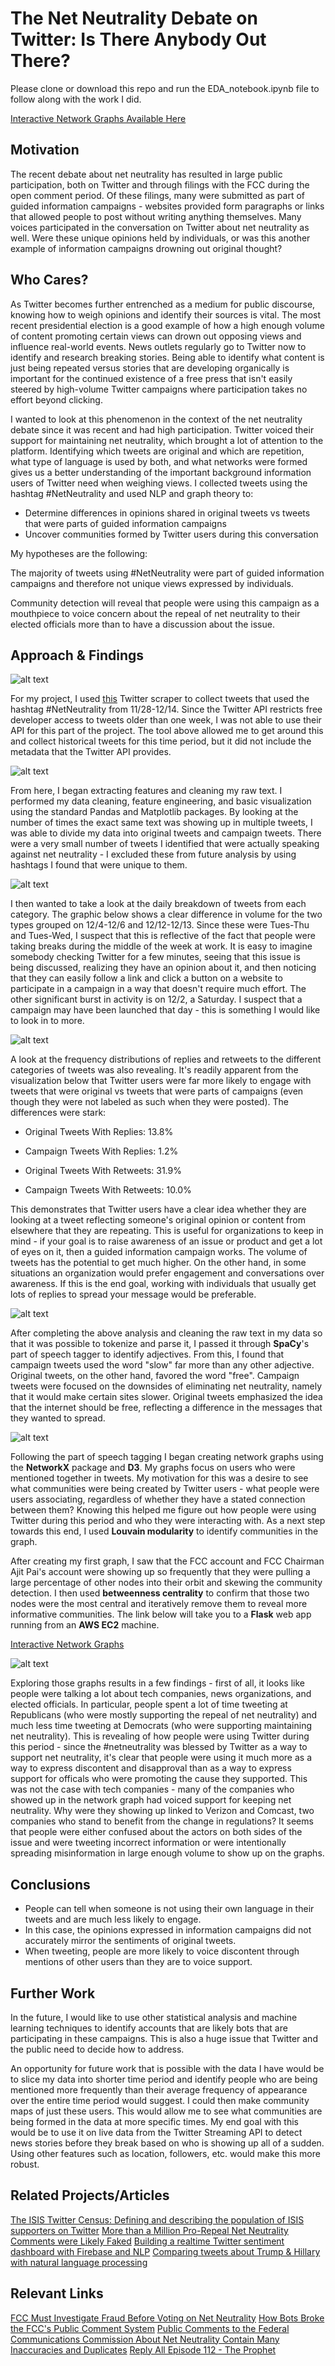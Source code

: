 # The Net Neutrality Debate on Twitter: Is There Anybody Out There?

Please clone or download this repo and run the EDA_notebook.ipynb file to follow along with the work I did.

[Interactive Network Graphs Available Here](http://18.221.173.186/)

## Motivation

The recent debate about net neutrality has resulted in large public participation, both on Twitter and through filings with the FCC during the open comment period. Of these filings, many were submitted as part of guided information campaigns - websites provided form paragraphs or links that allowed people to post without writing anything themselves. Many voices participated in the conversation on Twitter about net neutrality as well. Were these unique opinions held by individuals, or was this another example of information campaigns drowning out original thought? 

## Who Cares?

As Twitter becomes further entrenched as a medium for public discourse, knowing how to weigh opinions and identify their sources is vital. The most recent presidential election is a good example of how a high enough volume of content promoting certain views can drown out opposing views and influence real-world events. News outlets regularly go to Twitter now to identify and research breaking stories. Being able to identify what content is just being repeated versus stories that are developing organically is important for the continued existence of a free press that isn't easily steered by high-volume Twitter campaigns where participation takes no effort beyond clicking. 

I wanted to look at this phenomenon in the context of the net neutrality debate since it was recent and had high participation. Twitter voiced their support for maintaining net neutrality, which brought a lot of attention to the platform. Identifying which tweets are original and which are repetition, what type of language is used by both, and what networks were formed gives us a better understanding of the important background information users of Twitter need when weighing views. I collected tweets using the hashtag #NetNeutrality and used NLP and graph theory to:
* Determine differences in opinions shared in original tweets vs tweets that were parts of guided information campaigns
* Uncover communities formed by Twitter users during this conversation

My hypotheses are the following:

The majority of tweets using #NetNeutrality were part of guided information campaigns and therefore not unique views expressed by individuals.

Community detection will reveal that people were using this campaign as a mouthpiece to voice concern about the repeal of net neutrality to their elected officials more than to have a discussion about the issue.

## Approach & Findings

   ![alt text](https://github.com/tylernwatson/galvanize_dsi_capstone/blob/master/images/stack.png "Stack")
    
For my project, I used [this](https://github.com/taspinar/twitterscraper) Twitter scraper to collect tweets that used the hashtag #NetNeutrality from 11/28-12/14. Since the Twitter API restricts free developer access to tweets older than one week, I was not able to use their API for this part of the project. The tool above allowed me to get around this and collect historical tweets for this time period, but it did not include the metadata that the Twitter API provides.

   ![alt text](https://github.com/tylernwatson/galvanize_dsi_capstone/blob/master/images/original_data_sample.png "Sample of Original Data")

From here, I began extracting features and cleaning my raw text. I performed my data cleaning, feature engineering, and basic visualization using the standard Pandas and Matplotlib packages. By looking at the number of times the exact same text was showing up in multiple tweets, I was able to divide my data into original tweets and campaign tweets. There were a very small number of tweets I identified that were actually speaking against net neutrality - I excluded these from future analysis by using hashtags I found that were unique to them.

   ![alt text](https://github.com/tylernwatson/galvanize_dsi_capstone/blob/master/images/original_vs_campaign.png "Original vs Campaign Tweets")

I then wanted to take a look at the daily breakdown of tweets from each category. The graphic below shows a clear difference in volume for the two types grouped on 12/4-12/6 and 12/12-12/13. Since these were Tues-Thu and Tues-Wed, I suspect that this is reflective of the fact that people were taking breaks during the middle of the week at work. It is easy to imagine somebody checking Twitter for a few minutes, seeing that this issue is being discussed, realizing they have an opinion about it, and then noticing that they can easily follow a link and click a button on a website to participate in a campaign in a way that doesn't require much effort. The other significant burst in activity is on 12/2, a Saturday. I suspect that a campaign may have been launched that day - this is something I would like to look in to more.

   ![alt text](https://github.com/tylernwatson/galvanize_dsi_capstone/blob/master/images/tweets_by_day.png "Tweets by Day")
    
A look at the frequency distributions of replies and retweets to the different categories of tweets was also revealing. It's readily apparent from the visualization below that Twitter users were far more likely to engage with tweets that were original vs tweets that were parts of campaigns (even though they were not labeled as such when they were posted). The differences were stark:

* Original Tweets With Replies: 13.8%
* Campaign Tweets With Replies: 1.2%

* Original Tweets With Retweets: 31.9%
* Campaign Tweets With Retweets: 10.0%

This demonstrates that Twitter users have a clear idea whether they are looking at a tweet reflecting someone's original opinion or content from elsewhere that they are repeating. This is useful for organizations to keep in mind - if your goal is to raise awareness of an issue or product and get a lot of eyes on it, then a guided information campaign works. The volume of tweets has the potential to get much higher. On the other hand, in some situations an organization would prefer engagement and conversations over awareness. If this is the end goal, working with individuals that usually get lots of replies to spread your message would be preferable. 

   ![alt text](https://github.com/tylernwatson/galvanize_dsi_capstone/blob/master/images/replies_retweets.png "Replies and Retweets by Category")

After completing the above analysis and cleaning the raw text in my data so that it was possible to tokenize and parse it, I passed it through **SpaCy**'s part of speech tagger to identify adjectives. From this, I found that campaign tweets used the word "slow" far more than any other adjective. Original tweets, on the other hand, favored the word "free". Campaign tweets were focused on the downsides of eliminating net neutrality, namely that it would make certain sites slower. Original tweets emphasized the idea that the internet should be free, reflecting a difference in the messages that they wanted to spread.

   ![alt text](https://github.com/tylernwatson/galvanize_dsi_capstone/blob/master/images/word_usage.png "Most Common Adjectives by Category")

Following the part of speech tagging I began creating network graphs using the **NetworkX** package and **D3**. My graphs focus on users who were mentioned together in tweets. My motivation for this was a desire to see what communities were being created by Twitter users - what people were users associating, regardless of whether they have a stated connection between them? Knowing this helped me figure out how people were using Twitter during this period and who they were interacting with. As a next step towards this end, I used **Louvain modularity** to identify communities in the graph.

After creating my first graph, I saw that the FCC account and FCC Chairman Ajit Pai's account were showing up so frequently that they were pulling a large percentage of other nodes into their orbit and skewing the community detection. I then used **betweenness centrality** to confirm that those two nodes were the most central and iteratively remove them to reveal more informative communities. The link below will take you to a **Flask** web app running from an **AWS EC2** machine.

[Interactive Network Graphs](http://18.221.173.186/)

![alt text](https://github.com/tylernwatson/galvanize_dsi_capstone/blob/master/images/network_graph_preview.png "Network Graph Preview")

Exploring those graphs results in a few findings - first of all, it looks like people were talking a lot about tech companies, news organizations, and elected officials. In particular, people spent a lot of time tweeting at Republicans (who were mostly supporting the repeal of net neutrality) and much less time tweeting at Democrats (who were supporting maintaining net neutrality). This is revealing of how people were using Twitter during this period - since the #netneutrality was blessed by Twitter as a way to support net neutrality, it's clear that people were using it much more as a way to express discontent and disapproval than as a way to express support for officals who were promoting the cause they supported. This was not the case with tech companies - many of the companies who showed up in the network graph had voiced support for keeping net neutrality. Why were they showing up linked to Verizon and Comcast, two companies who stand to benefit from the change in regulations? It seems that people were either confused about the actors on both sides of the issue and were tweeting incorrect information or were intentionally spreading misinformation in large enough volume to show up on the graphs.

## Conclusions

* People can tell when someone is not using their own language in their tweets and are much less likely to engage.
* In this case, the opinions expressed in information campaigns did not accurately mirror the sentiments of original tweets.
* When tweeting, people are more likely to voice discontent through mentions of other users than they are to voice support.

## Further Work

In the future, I would like to use other statistical analysis and machine learning techniques to identify accounts that are likely bots that are participating in these campaigns. This is also a huge issue that Twitter and the public need to decide how to address.

An opportunity for future work that is possible with the data I have would be to slice my data into shorter time period and identify people who are being mentioned more frequently than their average frequency of appearance over the entire time period would suggest. I could then make community maps of just these users. This would allow me to see what communities are being formed in the data at more specific times. My end goal with this would be to use it on live data from the Twitter Streaming API to detect news stories before they break based on who is showing up all of a sudden. Using other features such as location, followers, etc. would make this more robust.

## Related Projects/Articles

[The ISIS Twitter Census: Defining and describing the population of ISIS supporters on Twitter](https://www.brookings.edu/wp-content/uploads/2016/06/isis_twitter_census_berger_morgan.pdf)
[More than a Million Pro-Repeal Net Neutrality Comments were Likely Faked](https://hackernoon.com/more-than-a-million-pro-repeal-net-neutrality-comments-were-likely-faked-e9f0e3ed36a6)
[Building a realtime Twitter sentiment dashboard with Firebase and NLP](https://codeburst.io/building-a-realtime-twitter-sentiment-dashboard-with-firebase-and-nlp-7064bb30f5ab_)
[Comparing tweets about Trump & Hillary with natural language processing](https://medium.com/google-cloud/comparing-tweets-about-trump-hillary-with-natural-language-processing-a0064e949666)

## Relevant Links
[FCC Must Investigate Fraud Before Voting on Net Neutrality](https://www.wired.com/story/fcc-must-investigate-fraud-before-voting-on-net-neutrality/)
[How Bots Broke the FCC's Public Comment System](https://www.wired.com/story/bots-broke-fcc-public-comment-system/)
[Public Comments to the Federal Communications Commission About Net Neutrality Contain Many Inaccuracies and Duplicates](http://www.pewinternet.org/2017/11/29/public-comments-to-the-federal-communications-commission-about-net-neutrality-contain-many-inaccuracies-and-duplicates/)
[Reply All Episode 112 - The Prophet](https://gimletmedia.com/episode/112-the-prophet/)
